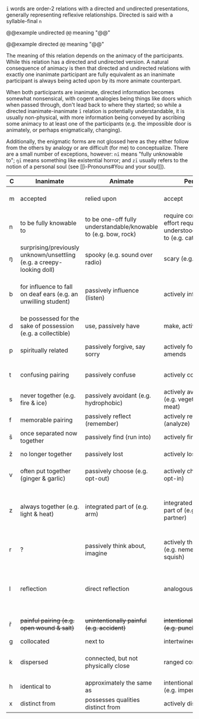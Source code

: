 `ī` words are order-2 relations with a directed and undirected presentations, generally representing reflexive relationships. Directed is said with a syllable-final `n`

@@example undirected
`@@` meaning "@@"

@@example directed
`@@` meaning "@@"

The meaning of this relation depends on the animacy of the participants. While this relation has a directed and undirected version. A natural consequence of animacy is then that directed and undirected relations with exactly one inanimate participant are fully equivalent as an inanimate participant is always being acted upon by its more animate counterpart.

When both participants are inanimate, directed information becomes somewhat nonsensical, with cogent analogies being things like doors which when passed through, don't lead back to where they started; so while a directed inanimate-inanimate `ī` relation is potentially understandable, it is usually non-physical, with more information being conveyed by ascribing some animacy to at least one of the participants (e.g. the impossible door is animately, or perhaps enigmatically, changing).

Additionally, the enigmatic forms are not glossed here as they either follow from the others by analogy or are difficult (for me) to conceptualize. There are a small number of exceptions, however: `nī` means "fully unknowable to"; `ŋī` means something like existential horror; and `zī` usually refers to the notion of a personal soul (see [[ì-Pronouns#You and your soul]]).

C | Inanimate | Animate | Person | Directed 
-|-|-|-|- 
m | accepted | relied upon | accept | that which does not accept back/is wanted to be accepted
n | to be fully knowable to | to be one-off fully understandable/knowable to (e.g. bow, rock) | require constant effort required to be understood/knowable to (e.g. cats, people) | that which is (attempted to be) understood
ŋ | surprising/previously unknown/unsettling (e.g. a creepy-looking doll) | spooky (e.g. sound over radio) | scary (e.g. monster) | that which is (attempted to be) scared (e.g. the bunny is scared of me but I'm not scared of them)
b | for influence to fall on deaf ears (e.g. an unwilling student) | passively influence (listen) | actively influence | that which is (attempted to be) influenced but doesn't necessarily influence back (e.g. a para-social relationship)
d | be possessed for the sake of possession (e.g. a collectible) | use, passively have | make, actively have | that which is (attempted to be) had/made
p | spiritually related | passively forgive, say sorry | actively forgive, make amends | that which is (attempted to be) forgiven but does not necessarily forgive in return
t | confusing pairing | passively confuse | actively confuse | that which is (attempted to be) confused but is understandable/understood
s | never together (e.g. fire & ice) | passively avoidant (e.g. hydrophobic) | actively avoidant (e.g. vegetarians & meat) | that which is (attempted to be) avoided
f | memorable pairing | passively reflect (remember) | actively reflect (analyze) | that which is (attempted to be) reflected on 
š | once separated now together | passively find (run into) | actively find (search) | that which is searched for (in progress, failed)
ž | no longer together | passively lost | actively lost | that which is (attempted to be) lost (e.g. losing a tail)
v | often put together (ginger & garlic) | passively choose (e.g. opt-out) | actively choose (e.g. opt-in) | that which is chosen but doesn't necessarily reciprocate 
z | always together (e.g. light & heat) | integrated part of (e.g. arm) | integrated conscious part of (e.g. gestalt, partner) | that which is integrated but does not necessarily incorporate itself into the whole (e.g. a transplanted organ being rejected by the host) 
r | ? | passively think about, imagine | actively think about (e.g. nemesis, squish) | that which is thought about but doesn't necessarily reciprocate (e.g. a one-way squish)
l | reflection | direct reflection | analogous reflection | that which is analogous but isn't necessarily a good representative (e.g. a square is a rectangle but a rectangle isn't necessarily a square)
ř | ~~painful pairing (e.g. open wound & salt)~~ | ~~unintentionally painful (e.g. accident)~~ | ~~intentionally painful (e.g. punch)~~ | ~~that which is pained but doesn't necessarily reciprocate~~
g | collocated | next to | intertwined with | a within b
k | dispersed | connected, but not physically close | ranged connection | that which is connect with but isn't necessarily able to reciprocate (e.g. a radio that can only receive) 
h | identical to | approximately the same as | intentionally similar to (e.g. impersonation) | that which is made to be like
x | distinct from | possesses qualities distinct from | actively distinct from | that which is made distinct from